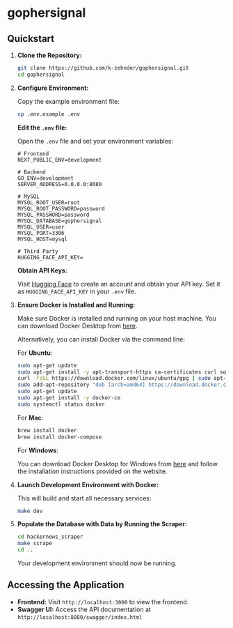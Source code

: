 # gophersignal

## Quickstart

1. **Clone the Repository:**

   ```bash
   git clone https://github.com/k-zehnder/gophersignal.git
   cd gophersignal
   ```

2. **Configure Environment:**

   Copy the example environment file:

   ```bash
   cp .env.example .env
   ```

   **Edit the `.env` file:**

   Open the `.env` file and set your environment variables:

   ```dotenv
   # Frontend
   NEXT_PUBLIC_ENV=development

   # Backend
   GO_ENV=development
   SERVER_ADDRESS=0.0.0.0:8080

   # MySQL
   MYSQL_ROOT_USER=root
   MYSQL_ROOT_PASSWORD=password
   MYSQL_PASSWORD=password
   MYSQL_DATABASE=gophersignal
   MYSQL_USER=user
   MYSQL_PORT=3306
   MYSQL_HOST=mysql

   # Third Party
   HUGGING_FACE_API_KEY=
   ```

   **Obtain API Keys:**

   Visit [Hugging Face](https://huggingface.co/) to create an account and obtain your API key. Set it as `HUGGING_FACE_API_KEY` in your `.env` file.

3. **Ensure Docker is Installed and Running:**

   Make sure Docker is installed and running on your host machine. You can download Docker Desktop from [here](https://www.docker.com/products/docker-desktop).

   Alternatively, you can install Docker via the command line:

   For **Ubuntu**:

   ```bash
   sudo apt-get update
   sudo apt-get install -y apt-transport-https ca-certificates curl software-properties-common
   curl -fsSL https://download.docker.com/linux/ubuntu/gpg | sudo apt-key add -
   sudo add-apt-repository "deb [arch=amd64] https://download.docker.com/linux/ubuntu $(lsb_release -cs) stable"
   sudo apt-get update
   sudo apt-get install -y docker-ce
   sudo systemctl status docker
   ```

   For **Mac**:

   ```bash
   brew install docker
   brew install docker-compose
   ```

   For **Windows**:

   You can download Docker Desktop for Windows from [here](https://www.docker.com/products/docker-desktop) and follow the installation instructions provided on the website.

4. **Launch Development Environment with Docker:**

   This will build and start all necessary services:

   ```bash
   make dev
   ```

5. **Populate the Database with Data by Running the Scraper:**

   ```bash
   cd hackernews_scraper
   make scrape
   cd ..
   ```

   Your development environment should now be running.

## Accessing the Application

- **Frontend:** Visit `http://localhost:3000` to view the frontend.
- **Swagger UI:** Access the API documentation at `http://localhost:8080/swagger/index.html`
